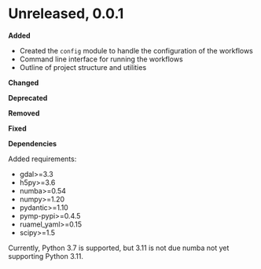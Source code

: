 # Unreleased, 0.0.1

**Added**

- Created the `config` module to handle the configuration of the workflows
- Command line interface for running the workflows
- Outline of project structure and utilities

**Changed**

**Deprecated**

**Removed**

**Fixed**

**Dependencies**

Added requirements:

- gdal>=3.3
- h5py>=3.6
- numba>=0.54
- numpy>=1.20
- pydantic>=1.10
- pymp-pypi>=0.4.5
- ruamel_yaml>=0.15
- scipy>=1.5

Currently, Python 3.7 is supported, but 3.11 is not due numba not yet supporting Python 3.11.
